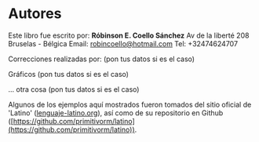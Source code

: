 # Autores

Este libro fue escrito por:
**Róbinson E. Coello Sánchez**
Av de la liberté 208
Bruselas - Bélgica
Email: robincoello@hotmail.com
Tel: +32474624707

Correcciones realizadas por: 
(pon tus datos si es el caso)

Gráficos 
(pon tus datos si es el caso)

... otra cosa
(pon tus datos si es el caso)


Algunos de los ejemplos aquí mostrados fueron tomados del sitio oficial de 'Latino' ([lenguaje-latino.org](http://lenguaje-latino.org/)), así como de su repositorio en Github ([https://github.com/primitivorm/latino](https://github.com/primitivorm/latino)).
